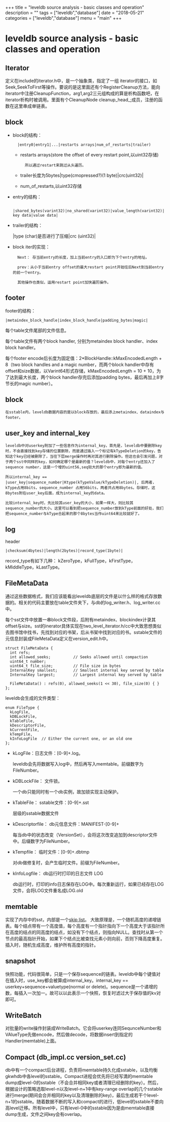 +++
title = "leveldb source analysis - basic classes and operation"
description = ""
tags = ["leveldb","database"]
date = "2018-05-21"
categories = ["leveldb","database"]
menu = "main"
+++
# leveldb source analysis - basic classes and operation

## Iterator

定义在include的iterator.h中，是一个抽象类，指定了一组 iterator的接口，如Seek,SeekToFirst等操作。要说的是这里面还有个RegisterCleanup方法，能向iterator中注册CleanupFunction，arg1,arg2三元组构成的算是析构函数吧，在iterator析构时被调用。里面有个CleanupNode cleanup_head_;成员，注册的函数在这里串成单链表。
    
## block

+ block的结构：
    
        |entry0|entry1|...|restarts arrays|num_of_restarts|trailer)
    + restarts arrays(store the offset of every restart point,以uint32存储)

            所以通过restart来跳过从头遍历。
    + trailer长度为5bytes|type(cmopressed?)(1 byte)|crc(uint32)|
    + num_of_restarts,以uint32存储    
+ entry的结构：

        |shared_bytes(varint32)|no_shared(varint32)|value_length(varint32)|unshared key data|value data|
+ trailer的结构：
        
    |type (char)是否进行了压缩|crc (uint32)|

+ block iter的实现：
            
        Next： 存当前entry的长度，加上当前entry的入口即为下个entry的地址。

        prev：从小于当前entry offset的最大restart point开始往后Next到当前entry的前一个entry。

        其他操作也类似，运用restart point加快遍历操作。
        

## footer

footer的结构：
            
    |metaindex_block_handle|index_block_handle|padding_bytes|magic|
        
每个table文件尾部的文件信息。

每个table文件有两个block handler, 分别为metaindex block handler、index block handler。

每个footer encode后长度为固定值：2*BlockHandle::kMaxEncodedLength + 8（two block handles and a magic number，而两个block handler中存有offset和size数据，以Varint64形式存储，kMaxEncodedLength = 10 + 10，为了达到最大长度，两个block handler存完后添加padding bytes，最后再加上8字节长的magic number）。

## block
  
    在sstable内，leveldb数据内容的是以block存放的，最后添上metaindex、dataindex与footer。

## user_key and internal_key

    leveldb中对userkey附加了一些信息作为internal_key。首先是，leveldb中要删除key时，不会直接找到key存储的位置删除，而是通过插入一个标记有kTypeDeletion的key，告知这个key已经被删除了，当往下层merge操作时再对其进行删除操作。但这也会引发问题，对于两个sst中同样的key，如何确定哪个是最新的值？leveldb中，对每个entry还加入了sequence number，这是一个增的uint56,seq较大的那个entry即为最新的值。

    所以internal_key == |user_key|sequence_number|Ktype(kTypeValue/kTypeDeletion)|, 后两者，kType占用8bits，sequence_number 占用56bits，两者共占用8bytes。存储时，这8bytes附在user_key后面，成为internal_key的data。

    比较internal_key时，先比较其user_key的大小，如果一样大，则比较其sequence_number的大小。这里可以看到把sequence_number放到kType前面的好处，我们把sequence_number与kType合起来的那个8bytes当作uint64来比较就好了。

## log 

header

    |checksum(4bytes)|length(2bytes)|record_type(1byte)|
    
record_type有如下几种：  kZeroType，kFullType，kFirstType，kMiddleType，kLastType。

## FileMetaData
通过这些数据格式，我们应该能看出leveldb底层的文件是以什么样的格式存放数据的。相关的代码主要放在table文件夹下，与db的log_writer.h、log_writer.cc中。

每个sst文件中放置一串block文件段，后附有metaindex、blockindex计录其offset与size。sst的inerator具体实现在two_level_iterator.h/cc中大致思想类似去图书馆中找书，先找到对应的书架，后从书架中找到对应的书。sstable文件的元信息封装成FileMetaData定义在version_edit.h中。
```
struct FileMetaData {
  int refs;
  int allowed_seeks;          // Seeks allowed until compaction
  uint64_t number;
  uint64_t file_size;         // File size in bytes
  InternalKey smallest;       // Smallest internal key served by table
  InternalKey largest;        // Largest internal key served by table

  FileMetaData() : refs(0), allowed_seeks(1 << 30), file_size(0) { }
};
```

leveldb会生成的文件类型：
```
enum FileType {
  kLogFile,
  kDBLockFile,
  kTableFile,
  kDescriptorFile,
  kCurrentFile,
  kTempFile,
  kInfoLogFile  // Either the current one, or an old one
};
```

+ kLogFile：日志文件：[0-9]+.log。

    leveldb会先将数据写入log中，然后再写入memtable。前缀数字为FileNumber。
+ kDBLockFile： 文件锁。

    一个db只能同时有一个db实例，故加锁实现主动保护。
+ kTableFile： sstable文件：[0-9]+.sst

    层级的sstable数据文件
+ kDescriptorfile： db元信息文件：MANIFEST-[0-9]+ 

    每当db中的状态改变（VersionSet），会将这次改变追加到descriptor文件中。后缀数字为FileNumber。
+ kTempfile： 临时文件：[0-9]+.dbtmp 

    对db做修复时，会产生临时文件。前缀为FileNumber。
+ kInfoLogfile： db运行时打印的日志文件 LOG

    db运行时，打印的info日志保存在LOG中。每次重新运行，如果已经存在LOG文件，会将LOG文件重名成LOG.old


## memtable 

实现了内存中的sst，内部是一个[skip list](https://en.wikipedia.org/wiki/Skip_list)。
大致原理是，一个随机高度的递增链表。每个结点带有一个高度值，每个高度有一个指针指向下一个高度大于该指针所在高度的结点的同高度的结点，如没有下个结点，则指向NULL。查找时从第一个节点的最高指针开始，如果下个结点比被查找元素小则向前，否则下降高度重复。插入时，随机生成高度，维护所有高度的指针。


## snapshot 
快照功能，代码很简单，只是一个保存sequence的链表。leveldb中每个键值对在插入时，use_key都会被算成internal_key。internal_key == userkey+sequence+valuetype(normal or delete)。sequence是一个递增的数，每插入一次加一。故可以以此表示一个快照，恢复时滤过大于保存值的kv对即可。

## WriteBatch
对批量的write操作封装成WriteBatch。它会将userkey连同SequnceNumber和VAlueType先做encode，然后做decode，将数据insert到指定的Handler(memtable)上面。

## Compact (db_impl.cc version_set.cc)
db中有一个compact后台进程，负责将memtable持久化成sstable，以及均衡gkwhdb中各level的sstable。Compact进程会优先将已经写満的memtable dump成level-0的sstable（不会合并相同key或者清理已经删除的key）。然后，根据设计的策略选取level-n以及level-n+1中有key-range overlap的几个sstable进行merge(期间会合并相同的key以及清理删除的key)，最后生成若干个level-n+1的sstable。随着数据不断的写入和compact的进行，低level的sstable不娄向高level迁移。所有level中，只有level-0中的sstable因为是由memtable直接dump生成，文件之间key会有overlap。